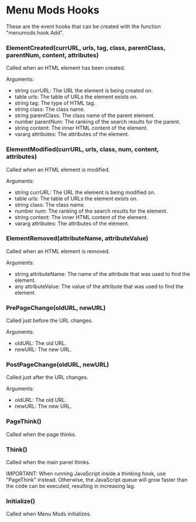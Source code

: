 # Menu Mods Hooks

These are the event hooks that can be created with the function "menumods.hook.Add".

### ElementCreated(currURL, urls, tag, class, parentClass, parentNum, content, attributes)

Called when an HTML element has been created.

Arguments:

- string currURL: The URL the element is being created on.
- table urls: The table of URLs the element exists on.
- string tag: The type of HTML tag.
- string class: The class name.
- string parentClass: The class name of the parent element.
- number parentNum: The ranking of the search results for the parent.
- string content: The inner HTML content of the element.
- vararg attributes: The attributes of the element.

### ElementModified(currURL, urls, class, num, content, attributes)

Called when an HTML element is modified.

Arguments:

- string currURL: The URL the element is being modified on.
- table urls: The table of URLs the element exists on.
- string class: The class name.
- number num: The ranking of the search results for the element.
- string content: The inner HTML content of the element.
- vararg attributes: The attributes of the element.

### ElementRemoved(attributeName, attributeValue)

Called when an HTML element is removed.

Arguments:

- string attributeName: The name of the attribute that was used to find the element.
- any attributeValue: The value of the attribute that was used to find the element.

### PrePageChange(oldURL, newURL)

Called just before the URL changes.

Arguments:

- oldURL: The old URL.
- newURL: The new URL.

### PostPageChange(oldURL, newURL)

Called just after the URL changes.

Arguments:

- oldURL: The old URL.
- newURL: The new URL.

### PageThink()

Called when the page thinks.

### Think()

Called when the main panel thinks.

IMPORTANT: When running JavaScript inside a thinking hook, use "PageThink" instead. Otherwise, the JavaScript queue will grow faster than the code can be executed, resulting in increasing lag.

### Initialize()

Called when Menu Mods initializes.
